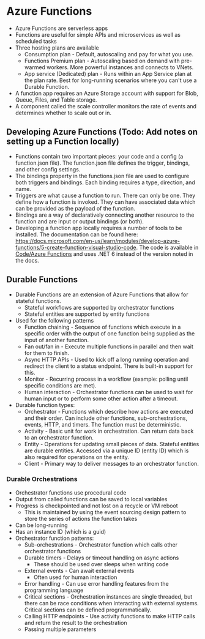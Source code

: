 # Azure Functions
- Azure Functions are serverless apps
- Functions are useful for simple APIs and microservices as well as scheduled tasks
- Three hosting plans are available
  - Consumption plan - Default, autoscaling and pay for what you use.
  - Functions Premium plan - Autoscaling based on demand with pre-warmed workers. More powerful instances and connects to VNets.
  - App service (Dedicated) plan - Runs within an App Service plan at the plan rate. Best for long-running scenarios where you can't use a Durable Function.
- A function app requires an Azure Storage account with support for Blob, Queue, Files, and Table storage.
- A component called the scale controller monitors the rate of events and determines whether to scale out or in.

## Developing Azure Functions (Todo: Add notes on setting up a Function locally)
- Functions contain two important pieces: your code and a config (a function.json file). The function.json file defines the trigger, bindings, and other config settings. 
- The bindings property in the functions.json file are used to configure both triggers and bindings. Each binding requires a type, direction, and name.
- Triggers are what cause a function to run. There can only be one. They define how a function is invoked. They can have associated data which can be provided as the payload of the function.
- Bindings are a way of declaratively connecting another resource to the function and are input or output bindings (or both).
- Developing a function app locally requires a number of tools to be installed. The documentation can be found here: https://docs.microsoft.com/en-us/learn/modules/develop-azure-functions/5-create-function-visual-studio-code. The code is available in [Code/Azure Functions](Code/Azure%20Functions/) and uses .NET 6 instead of the version noted in the docs.

## Durable Functions
- Durable Functions are an extension of Azure Functions that allow for stateful functions.
  - Stateful workflows are supported by orchestrator functions
  - Stateful entities are supported by entity functions
- Used for the following patterns
  - Function chaining - Sequence of functions which execute in a specific order with the output of one function being supplied as the input of another function.
  - Fan out/fan in - Execute multiple functions in parallel and then wait for them to finish.
  - Async HTTP APIs - Used to kick off a long running operation and redirect the client to a status endpoint. There is built-in support for this.
  - Monitor - Recurring process in a workflow (example: polling until specific conditions are met).
  - Human interaction - Orchestrator functions can be used to wait for human input or to perform some other action after a timeout.
- Durable function types:
  - Orchestrator - Functions which describe how actions are executed and their order. Can include other functions, sub-orchestrations, events, HTTP, and timers. The function must be deterministic.
  - Activity - Basic unit for work in orchestration. Can return data back to an orchestrator function.
  - Entity - Operations for updating small pieces of data. Stateful entities are durable entities. Accessed via a unique ID (entity ID) which is also required for operations on the entity.
  - Client - Primary way to deliver messages to an orchestrator function.

### Durable Orchestrations
- Orchestrator functions use procedural code
- Output from called functions can be saved to local variables
- Progress is checkpointed and not lost on a recycle or VM reboot
  - This is maintained by using the event sourcing design pattern to store the series of actions the function takes
- Can be long-running
- Has an instance ID (which is a guid)
- Orchestrator function patterns:
  - Sub-orchestrations - Orchestrator function which calls other orchestrator functions
  - Durable timers - Delays or timeout handling on async actions
    - These should be used over sleeps when writing code
  - External events - Can await external events
    - Often used for human interaction
  - Error handling - Can use error handling features from the programming language
  - Critical sections - Orchestration instances are single threaded, but there can be race conditions when interacting with external systems. Critical sections can be defined programmatically.
  - Calling HTTP endpoints - Use activity functions to make HTTP calls and return the result to the orchestration
  - Passing multiple parameters